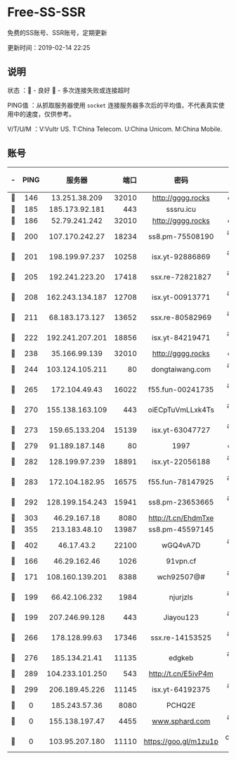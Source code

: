 # Free-SS-SSR

免费的SS账号、SSR账号，定期更新

更新时间：2019-02-14 22:25

## 说明

状态     ：🙂 - 良好 🙁 - 多次连接失败或连接超时

PING值   ：从抓取服务器使用 `socket` 连接服务器多次后的平均值，不代表真实使用中的速度，仅供参考。

V/T/U/M  ：V:Vultr US. T:China Telecom. U:China Unicom. M:China Mobile.

## 账号

|-|PING|服务器|端口|密码|加密方式|区域|V/T/U/M|
|:----:|:----:|:-----:|-----:|:----:|:----:|:----:|:----:|
|🙂|146|13.251.38.209|32010|http://gggg.rocks|chacha20|SG|7↑/10↑/8↑/8↑|
|🙂|185|185.173.92.181|443|sssru.icu|rc4-md5|RU|9↑/10↑/10↑/9↑|
|🙂|186|52.79.241.242|32010|http://gggg.rocks|chacha20|KR|10↑/9↑/9↑/10↑|
|🙂|200|107.170.242.27|18234|ss8.pm-75508190|aes-256-cfb|US|10↑/10↑/10↑/10↑|
|🙂|201|198.199.97.237|10258|isx.yt-92886869|aes-256-cfb|US|10↑/10↑/9↑/10↑|
|🙂|205|192.241.223.20|17418|ssx.re-72821827|aes-256-cfb|US|10↑/10↑/10↑/10↑|
|🙂|208|162.243.134.187|12708|isx.yt-00913771|aes-256-cfb|US|10↑/10↑/9↑/10↑|
|🙂|211|68.183.173.127|13652|ssx.re-80582969|aes-256-cfb|US|10↑/10↑/10↑/10↑|
|🙂|222|192.241.207.201|18856|isx.yt-84219471|aes-256-cfb|US|10↑/10↑/9↑/10↑|
|🙂|238|35.166.99.139|32010|http://gggg.rocks|chacha20|US|8↑/8↑/10↑/9↑|
|🙂|244|103.124.105.211|80|dongtaiwang.com|aes-256-cfb|US|9↑/10↑/10↑/10↑|
|🙂|265|172.104.49.43|16022|f55.fun-00241735|aes-256-cfb|SG|10↑/10↑/10↑/10↑|
|🙂|270|155.138.163.109|443|oiECpTuVmLLxk4Ts|aes-256-cfb|US|3↓/10↑/10↑/10↑|
|🙂|273|159.65.133.204|15139|isx.yt-63047727|aes-256-cfb|SG|10↑/10↑/9↑/10↑|
|🙂|279|91.189.187.148|80|1997|chacha20|US|9↑/8↑/9↑/9↑|
|🙂|282|128.199.97.239|18891|isx.yt-22056188|aes-256-cfb|SG|10↑/10↑/9↑/10↑|
|🙂|283|172.104.182.95|16575|f55.fun-78147925|aes-256-cfb|SG|7↑/10↑/10↑/10↑|
|🙂|292|128.199.154.243|15941|ss8.pm-23653665|aes-256-cfb|SG|10↑/10↑/10↑/10↑|
|🙂|303|46.29.167.18|8080|http://t.cn/EhdmTxe|rc4-md5|RU|10↑/10↑/10↑/10↑|
|🙂|355|213.183.48.10|13987|ss8.pm-45597145|rc4-md5|RU|10↑/10↑/10↑/10↑|
|🙂|402|46.17.43.2|22100|wGQ4vA7D|aes-256-gcm|RU|2↓/10↑/10↑/10↑|
|🙂|166|46.29.162.46|1026|91vpn.cf|rc4-md5|RU|9↑/8↓/9↑/10↑|
|🙂|171|108.160.139.201|8388|wch92507@#|aes-256-cfb|JP|7↑/10↑/9↑/10↑|
|🙂|199|66.42.106.232|1984|njurjzls|aes-256-cfb|US|10↑/10↑/10↑/10↑|
|🙂|199|207.246.99.128|443|Jiayou123|aes-256-cfb|US|10↑/10↑/10↑/8↑|
|🙂|266|178.128.99.63|17346|ssx.re-14153525|aes-256-cfb|SG|10↑/10↑/10↑/10↑|
|🙂|276|185.134.21.41|11135|edgkeb|aes-256-cfb|GB|10↑/10↑/10↑/10↑|
|🙂|289|104.233.101.250|543|http://t.cn/E5ivP4m|rc4-md5|CA|10↑/10↑/10↑/10↑|
|🙂|299|206.189.45.226|11145|isx.yt-64192375|aes-256-cfb|SG|10↑/10↑/9↑/10↑|
|🙁|0|185.243.57.36|8080|PCHQ2E|rc4-md5|US|10↑/10↑/9↑/9↑|
|🙁|0|155.138.197.47|4455|www.sphard.com|aes-256-cfb|US|7↓/10↑/9↑/9↓|
|🙁|0|103.95.207.180|11110|https://goo.gl/m1zu1p|chacha20-ietf|US|5↓/9↓/9↑/10↑|
